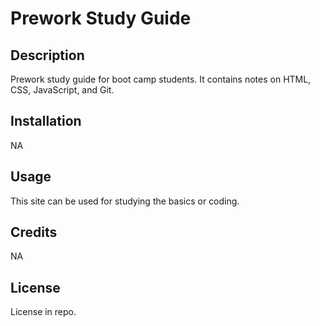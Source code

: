 # Prework Study Guide

## Description

Prework study guide for boot camp students. It contains notes on HTML, CSS, JavaScript, and Git.

## Installation

NA

## Usage

This site can be used for studying the basics or coding.

## Credits

NA

## License

License in repo.
